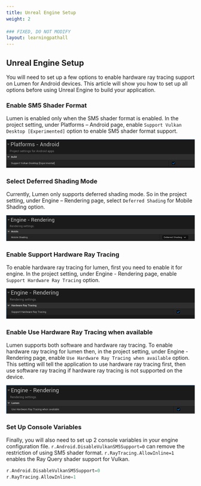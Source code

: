 ```yaml
---
title: Unreal Engine Setup
weight: 2

### FIXED, DO NOT MODIFY
layout: learningpathall
---
```


## Unreal Engine Setup 
You will need to set up a few options to enable hardware ray tracing support on Lumen for Android devices. This article will show you how to set up all options before using Unreal Engine to build your application.

### Enable SM5 Shader Format
Lumen is enabled only when the SM5 shader format is enabled. In the project setting, under Platforms – Android page, enable `Support Vulkan Desktop [Experimented]` option to enable SM5 shader format support.


![](images/sm5.png)


###  Select Deferred Shading Mode
Currently, Lumen only supports deferred shading mode. So in the project setting, under Engine – Rendering page, select `Deferred Shading` for Mobile Shading option.

![](images/deferred.png)

###  Enable Support Hardware Ray Tracing
To enable hardware ray tracing for lumen, first you need to enable it for engine. In the project setting, under Engine - Rendering page, enable `Support Hardware Ray Tracing` option.

![](images/hwrt.png)
 

###  Enable Use Hardware Ray Tracing when available
Lumen supports both software and hardware ray tracing. To enable hardware ray tracing for lumen then, in the project setting, under Engine - Rendering page, enable `Use Hardware Ray Tracing when available` option. This setting will tell the application to use hardware ray tracing first, then use software ray tracing if hardware ray tracing is not supported on the device. 
 

![](images/hwrt_lumen.png)

###  Set Up Console Variables
Finally, you will also need to set up 2 console variables in your engine configuration file. `r.Android.DisableVulkanSM5Support=0` can remove the restriction of using SM5 shader format. `r.RayTracing.AllowInline=1` enables the Ray Query shader support for Vulkan.
```C 
r.Android.DisableVulkanSM5Support=0
r.RayTracing.AllowInline=1
```
